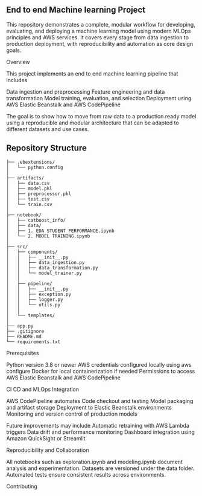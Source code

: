 ## End to end Machine learning Project
This repository demonstrates a complete, modular workflow for developing, evaluating, and deploying a machine learning model using modern MLOps principles and AWS services.
It covers every stage from data ingestion to production deployment, with reproducibility and automation as core design goals.

Overview

This project implements an end to end machine learning pipeline that includes

Data ingestion and preprocessing
Feature engineering and data transformation
Model training, evaluation, and selection
Deployment using AWS Elastic Beanstalk and AWS CodePipeline

The goal is to show how to move from raw data to a production ready model using a reproducible and modular architecture that can be adapted to different datasets and use cases.

## Repository Structure

```
├── .ebextensions/
│   └── python.config
│
├── artifacts/
│   ├── data.csv
│   ├── model.pkl
│   ├── preprocessor.pkl
│   ├── test.csv
│   └── train.csv
│
├── notebook/
│   ├── catboost_info/
│   ├── data/
│   ├── 1. EDA STUDENT PERFORMANCE.ipynb
│   └── 2. MODEL TRAINING.ipynb
│
├── src/
│   ├── components/
│   │   ├── __init__.py
│   │   ├── data_ingestion.py
│   │   ├── data_transformation.py
│   │   └── model_trainer.py
│   │
│   ├── pipeline/
│   │   ├── __init__.py
│   │   ├── exception.py
│   │   ├── logger.py
│   │   └── utils.py
│   │
│   └── templates/
│
├── app.py
├── .gitignore
├── README.md
└── requirements.txt
```

Prerequisites

Python version 3.8 or newer
AWS credentials configured locally using aws configure
Docker for local containerization if needed
Permissions to access AWS Elastic Beanstalk and AWS CodePipeline

CI CD and MLOps Integration

AWS CodePipeline automates
Code checkout and testing
Model packaging and artifact storage
Deployment to Elastic Beanstalk environments
Monitoring and version control of production models

Future improvements may include
Automatic retraining with AWS Lambda triggers
Data drift and performance monitoring
Dashboard integration using Amazon QuickSight or Streamlit

Reproducibility and Collaboration

All notebooks such as exploration.ipynb and modeling.ipynb document analysis and experimentation.
Datasets are versioned under the data folder.
Automated tests ensure consistent results across environments.

Contributing


